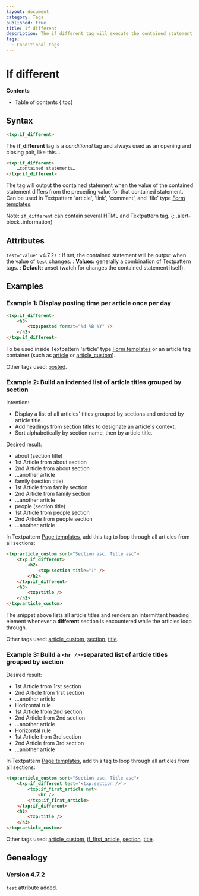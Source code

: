 ```yaml
---
layout: document
category: Tags
published: true
title: If different
description: The if_different tag will execute the contained statement when the value of the contained statement differs from the preceding value.
tags:
  - Conditional tags
---
```


# If different

**Contents**

* Table of contents
{:toc}

## Syntax

~~~ html
<txp:if_different>
~~~

The **if_different** tag is a *conditional* tag and always used as an opening and closing pair, like this…

~~~ html
<txp:if_different>
    …contained statements…
</txp:if_different>
~~~

The tag will output the contained statement when the value of the contained statement differs from the preceding value for that contained statement. Can be used in Textpattern 'article', 'link', 'comment', and 'file' type [Form templates](/themes/form-templates-explained).

Note: `if_different` can contain several HTML and Textpattern tag.
{: .alert-block .information}

## Attributes

`test="value"` <span class="footnote warning">v4.7.2+</span>
: If set, the contained statement will be output when the value of `test` changes.
: **Values:** generally a combination of Textpattern tags.
: **Default:** unset (watch for changes the contained statement itself).

## Examples

### Example 1: Display posting time per article once per day

~~~ html
<txp:if_different>
    <h3>
        <txp:posted format="%d %B %Y" />
    </h3>
</txp:if_different>
~~~

To be used inside Textpattern 'article' type [Form templates](/themes/form-templates-explained) or an article tag container (such as [article](/tags/article) or [article_custom](/tags/article_custom)).

Other tags used: [posted](/tags/posted).

### Example 2: Build an indented list of article titles grouped by section

Intention:

* Display a list of all articles' titles grouped by sections and ordered by article title.
* Add headings from section titles to designate an article's context.
* Sort alphabetically by section name, then by article title.

Desired result:

* about (section title)
* 1st Article from about section
* 2nd Article from about section
* …another article
* family (section title)
* 1st Article from family section
* 2nd Article from family section
* …another article
* people (section title)
* 1st Article from people section
* 2nd Article from people section
* …another article

In Textpattern [Page templates](/themes/page-templates-explained), add this tag to loop through all articles from all sections:

~~~ html
<txp:article_custom sort="Section asc, Title asc">
    <txp:if_different>
        <h2>
            <txp:section title="1" />
        </h2>
    </txp:if_different>
    <h3>
        <txp:title />
    </h3>
</txp:article_custom>
~~~

The snippet above lists all article titles and renders an intermittent heading element whenever a **different** section is encountered while the articles loop through.

Other tags used: [article_custom](/tags/article_custom), [section](/tags/section), [title](/tags/title).

### Example 3: Build a `<hr />`-separated list of article titles grouped by section

Desired result:

* 1st Article from 1rst section
* 2nd Article from 1rst section
* …another article
* Horizontal rule
* 1st Article from 2nd section
* 2nd Article from 2nd section
* …another article
* Horizontal rule
* 1st Article from 3rd section
* 2nd Article from 3rd section
* …another article

In Textpattern [Page templates](/themes/page-templates-explained), add this tag to loop through all articles from all sections:

~~~ html
<txp:article_custom sort="Section asc, Title asc">
    <txp:if_different test='<txp:section />'>
        <txp:if_first_article not>
            <hr />
        </txp:if_first_article>
    </txp:if_different>
    <h3>
        <txp:title />
    </h3>
</txp:article_custom>
~~~

Other tags used: [article_custom](/tags/article_custom), [if_first_article](/tags/if_first_article), [section](/tags/section), [title](/tags/title).

## Genealogy

### Version 4.7.2

`test` attribute added.
